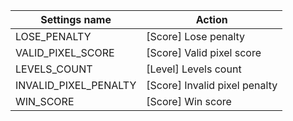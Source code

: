 | Settings name | Action |
|---------------|--------|
| LOSE_PENALTY | [Score] Lose penalty |
| VALID_PIXEL_SCORE | [Score] Valid pixel score |
| LEVELS_COUNT | [Level] Levels count |
| INVALID_PIXEL_PENALTY | [Score] Invalid pixel penalty |
| WIN_SCORE | [Score] Win score |
